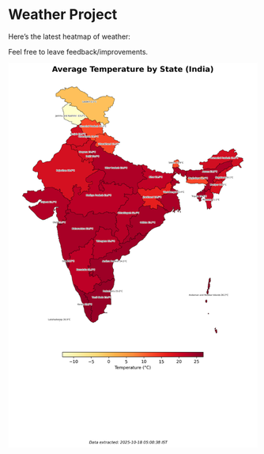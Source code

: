 # Weather Project

Here’s the latest heatmap of weather:

Feel free to leave feedback/improvements.

![India Heatmap](docs/assets/india_heatmap.png?v=F2D1A0)
